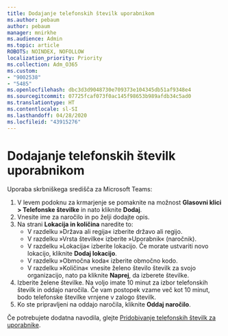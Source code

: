 ```yaml
---
title: Dodajanje telefonskih številk uporabnikom
ms.author: pebaum
author: pebaum
manager: mnirkhe
ms.audience: Admin
ms.topic: article
ROBOTS: NOINDEX, NOFOLLOW
localization_priority: Priority
ms.collection: Adm_O365
ms.custom:
- "9002538"
- "5485"
ms.openlocfilehash: dbc3d3d9048730e709373e104345db51af9348e4
ms.sourcegitcommit: 07725fcaf073f0ac145f98653b989afdb34c5ad0
ms.translationtype: HT
ms.contentlocale: sl-SI
ms.lasthandoff: 04/28/2020
ms.locfileid: "43915276"
---
```

# <a name="adding-phone-numbers-to-users"></a>Dodajanje telefonskih številk uporabnikom

Uporaba skrbniškega središča za Microsoft Teams:

1. V levem podoknu za krmarjenje se pomaknite na možnost **Glasovni klici > Telefonske številke** in nato kliknite **Dodaj**.
2. Vnesite ime za naročilo in po želji dodajte opis.
3. Na strani **Lokacija in količina** naredite to:
    - V razdelku »Država ali regija« izberite državo ali regijo.
    - V razdelku »Vrsta številke« izberite »Uporabnik« (naročnik).
    - V razdelku »Lokacija« izberite lokacijo. Če morate ustvariti novo lokacijo, kliknite **Dodaj lokacijo**.
    - V razdelku »Območna koda« izberite območno kodo.
    - V razdelku »Količina« vnesite želeno število številk za svojo organizacijo, nato pa kliknite **Naprej**, da izberete številke.
4. Izberite želene številke. Na voljo imate 10 minut za izbor telefonskih številk in oddajo naročila. Če vam postopek vzame več kot 10 minut, bodo telefonske številke vrnjene v zalogo številk.
5. Ko ste pripravljeni na oddajo naročila, kliknite **Oddaj naročilo**.

Če potrebujete dodatna navodila, glejte [Pridobivanje telefonskih številk za uporabnike](https://docs.microsoft.com/microsoftteams/getting-phone-numbers-for-your-users).
